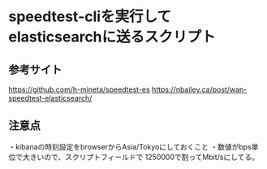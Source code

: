
# speedtest-cliを実行してelasticsearchに送るスクリプト

## 参考サイト
https://github.com/h-mineta/speedtest-es
https://nbailey.ca/post/wan-speedtest-elasticsearch/

## 注意点
・kibanaの時刻設定をbrowserからAsia/Tokyoにしておくこと
・数値がbps単位で大きいので、スクリプトフィールドで 1250000で割ってMbit/sにしてる。